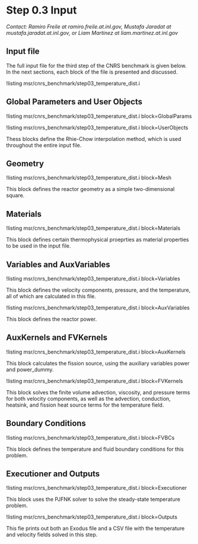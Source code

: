 # Step 0.3 Input

*Contact: Ramiro Freile at ramiro.freile.at.inl.gov, Mustafa Jaradat at mustafa.jaradat.at.inl.gov, or Liam Martinez at liam.martinez.at.inl.gov*

## Input file

The full input file for the third step of the CNRS benchmark is given below.
In the next sections, each block of the file is presented and discussed.

!listing msr/cnrs_benchmark/step03_temperature_dist.i

## Global Parameters and User Objects

!listing msr/cnrs_benchmark/step03_temperature_dist.i block=GlobalParams

!listing msr/cnrs_benchmark/step03_temperature_dist.i block=UserObjects

Thess blocks define the Rhie-Chow interpolation method, which is used throughout the entire input file.

## Geometry

!listing msr/cnrs_benchmark/step03_temperature_dist.i block=Mesh

This block defines the reactor geometry as a simple two-dimensional square.

## Materials

!listing msr/cnrs_benchmark/step03_temperature_dist.i block=Materials

This block defines certain thermophysical proeprties as material properties to be used in the input file.

## Variables and AuxVariables

!listing msr/cnrs_benchmark/step03_temperature_dist.i block=Variables

This block defines the velocity components, pressure, and the temperature, all of which are calculated in this file.

!listing msr/cnrs_benchmark/step03_temperature_dist.i block=AuxVariables

This block defines the reactor power.

## AuxKernels and FVKernels

!listing msr/cnrs_benchmark/step03_temperature_dist.i block=AuxKernels

This block calculates the fission source, using the auxiliary variables power and power_dummy.

!listing msr/cnrs_benchmark/step03_temperature_dist.i block=FVKernels

This block solves the finite volume advection, viscosity, and pressure terms for both velocity components, as well as the advection, conduction, heatsink, and fission heat source terms for the temperature field.

## Boundary Conditions

!listing msr/cnrs_benchmark/step03_temperature_dist.i block=FVBCs

This block defines the temperature and fluid boundary conditions for this problem.

## Executioner and Outputs

!listing msr/cnrs_benchmark/step03_temperature_dist.i block=Executioner

This block uses the PJFNK solver to solve the steady-state temperature problem.

!listing msr/cnrs_benchmark/step03_temperature_dist.i block=Outputs

This fie prints out both an Exodus file and a CSV file with the temperature and velocity fields solved in this step.